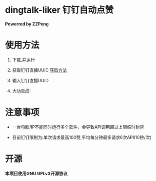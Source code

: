 # dingtalk-liker 钉钉自动点赞

**Powerred by ZZPeng**

# 使用方法

1. 下载,并运行

2. 获取钉钉直播UUID [获取方法](https://blog.zzpeng.com/dingtalk-get-living-uuid/)

3. 输入钉钉直播UUID

4. 大功告成!

# 注意事项

- 一台电脑/IP不能同时运行多个软件，会导致API调用超过上限临时封禁

- 目前钉钉限制为:单次请求最高100赞,平均每分钟最多请求6次API(10秒/次)

# 开源

**本项目使用GNU GPLv3开源协议**